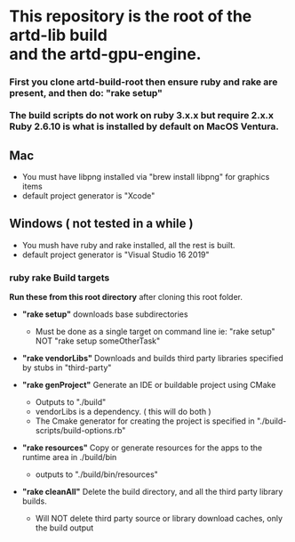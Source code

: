 # This repository is the root of the artd-lib build <br> and the artd-gpu-engine.


### First you clone artd-build-root then ensure ruby and rake are present, and then do: "rake setup"<br><BR>The build scripts do not work on ruby 3.x.x but require 2.x.x  Ruby 2.6.10 is what is installed by default on MacOS Ventura.

## Mac

* You must have libpng installed via "brew install libpng" for graphics items
* default project generator is "Xcode"

## Windows ( not tested in a while )

* You mush have ruby and rake installed, all the rest is built.
* default project generator is "Visual Studio 16 2019"

### ruby rake Build targets

**Run these from this root directory** after cloning this root folder.

* **"rake setup"** downloads base subdirectories
   * Must be done as a single target on command line ie: "rake setup" NOT "rake setup someOtherTask"

* **"rake vendorLibs"** Downloads and builds third party libraries specified by stubs in "third-party"

* **"rake genProject"** Generate an IDE or buildable project using CMake
  * Outputs to "./build" 
  * vendorLibs is a dependency. ( this will do both )  
  * The Cmake generator for creating the project is specified in "./build-scripts/build-options.rb" 

* **"rake resources"** Copy or generate resources for the apps to the runtime area in ./build/bin
  * outputs to "./build/bin/resources" 

* **"rake cleanAll"** Delete the build directory, and all the third party library builds.
   * Will NOT delete third party source or library download caches, only the build output 
